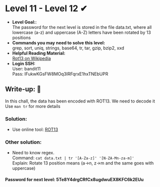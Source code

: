 # Level 11 - Level 12 ✔
- **Level Goal:**:<br>
The password for the next level is stored in the file data.txt, where all lowercase (a-z) and uppercase (A-Z) letters have been rotated by 13 positions<br>
- **Commands you may need to solve this level:**<br>
grep, sort, uniq, strings, base64, tr, tar, gzip, bzip2, xxd<br>
- **Helpful Reading Material:** <br>
[Rot13 on Wikipedia](https://en.wikipedia.org/wiki/ROT13)
- **Login SSH:**<br>
User: bandit11<br>
Pass: IFukwKGsFW8MOq3IRFqrxE1hxTNEbUPR<br>
## Write-up: 📝<br>
In this chall, the data has been encoded with ROT13. We need to decode it<br>
Use `man tr` for more details
### Solution:<br>
- Use online tool: [ROT13](https://rot13.com/)<br>
### Other solution:<br>
- Need to know regex.<br>
Command: `cat data.txt | tr '[A-Za-z]' '[N-ZA-Mn-za-m]'` <br>
Explain: Rotate 13 position means (a->n, z->m and the same goes with uppercase)
#### Password for next level: 5Te8Y4drgCRfCx8ugdwuEX8KFC6k2EUu
